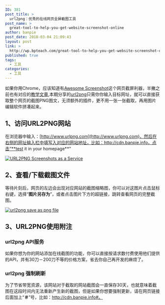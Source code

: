 ```yaml
---
ID: 381
post_title: >
  url2png：优秀的在线网页全屏截图工具
post_name: >
  great-tool-to-help-you-get-website-screenshot-online
author: banpie
post_date: 2018-03-04 21:09:43
layout: post
link: >
  http://wp.bpteach.com/great-tool-to-help-you-get-website-screenshot-online/
published: true
tags:
  - 工具
categories:
  - 工具
---
```

如果你用Chrome，应该知道有[Awesome Screenshot](Awesome%20Screenshot)这个网页截屏利器，半撇之前也有对应的[教学文章](http://7arnhx.com1.z0.glb.clouddn.com/jie-tu-bu-pa-chao-guo-ping-mu-le/ "如何利用Awesome Screenshot进行全屏截图"),本期分享的[url2png](https://www.url2png.com/)只需你你输入目标网址，就可以直接获取整个网页的截图PNG图文，无须额外的插件，更不用一张一张截取，再用图片编辑软件拼凑起来。

## 1、访问URL2PNG网站

在浏览器中输入：[http://www.urlpng.com](http://www.urlpng.com)，然后在右侧的网址输入栏中填写入对应的网站地址，比如：http://cdn.banpie.info，点击“**test it in your homepage**”

[![URL2PNG   Screenshots as a Service](http://7arnhx.com1.z0.glb.clouddn.com/wp-content/uploads/2014/11/URL2PNG-Screenshots-as-a-Service-600x425.png)](http://7arnhx.com1.z0.glb.clouddn.com/wp-content/uploads/2014/11/URL2PNG-Screenshots-as-a-Service.png)

## 2、查看/下载截图文件

等待片刻后，网页的左边会出现对应网站的截图缩略图，你可以对这图片点击鼠标右键，选择“**图片另存为**”，或者点击图片下方的超链接，跳转查看网页的完整截图。

[![url2png save as png file](http://7arnhx.com1.z0.glb.clouddn.com/wp-content/uploads/2014/11/url2png-save-as-png-file-600x471.png)](http://7arnhx.com1.z0.glb.clouddn.com/wp-content/uploads/2014/11/url2png-save-as-png-file.png)

## 3、URL2PNG使用附注

### url2png API服务

如果你想为你的网站添加在线截图的功能，你可以直接按请求数付费使用他们提供的API，并有30刀－200刀不等的价格方案，省去你自己再开发的麻烦了。

### url2png 强制刷新

为了节省带宽资源，该网站对于截取的网站截图会一直保存30天，也就意味着截图在这段时间内无法重新产生新的截图，但是如果你想要强制更新，请在网页链接后面加上“**＃**”号，比如：http://cdn.banpie.info#。